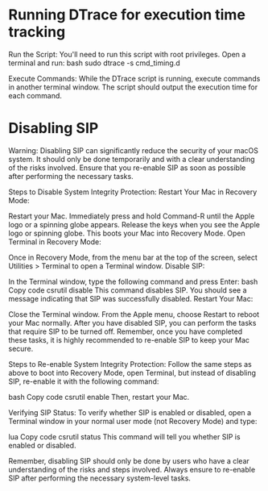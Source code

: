 
# Running DTrace for execution time tracking
Run the Script: You'll need to run this script with root privileges. Open a terminal and run:
	bash
	sudo dtrace -s cmd_timing.d

Execute Commands: While the DTrace script is running, execute commands in another terminal window. The script should output the execution time for each command.

# Disabling SIP

Warning:
Disabling SIP can significantly reduce the security of your macOS system. It should only be done temporarily and with a clear understanding of the risks involved. Ensure that you re-enable SIP as soon as possible after performing the necessary tasks.

Steps to Disable System Integrity Protection:
Restart Your Mac in Recovery Mode:

Restart your Mac.
Immediately press and hold Command-R until the Apple logo or a spinning globe appears. Release the keys when you see the Apple logo or spinning globe. This boots your Mac into Recovery Mode.
Open Terminal in Recovery Mode:

Once in Recovery Mode, from the menu bar at the top of the screen, select Utilities > Terminal to open a Terminal window.
Disable SIP:

In the Terminal window, type the following command and press Enter:
bash
Copy code
csrutil disable
This command disables SIP. You should see a message indicating that SIP was successfully disabled.
Restart Your Mac:

Close the Terminal window.
From the Apple menu, choose Restart to reboot your Mac normally.
After you have disabled SIP, you can perform the tasks that require SIP to be turned off. Remember, once you have completed these tasks, it is highly recommended to re-enable SIP to keep your Mac secure.

Steps to Re-enable System Integrity Protection:
Follow the same steps as above to boot into Recovery Mode, open Terminal, but instead of disabling SIP, re-enable it with the following command:

bash
Copy code
csrutil enable
Then, restart your Mac.

Verifying SIP Status:
To verify whether SIP is enabled or disabled, open a Terminal window in your normal user mode (not Recovery Mode) and type:

lua
Copy code
csrutil status
This command will tell you whether SIP is enabled or disabled.

Remember, disabling SIP should only be done by users who have a clear understanding of the risks and steps involved. Always ensure to re-enable SIP after performing the necessary system-level tasks.





